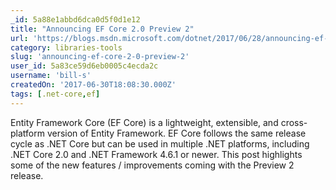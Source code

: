 ```yaml
---
_id: 5a88e1abbd6dca0d5f0d1e12
title: "Announcing EF Core 2.0 Preview 2"
url: 'https://blogs.msdn.microsoft.com/dotnet/2017/06/28/announcing-ef-core-2-0-preview-2/'
category: libraries-tools
slug: 'announcing-ef-core-2-0-preview-2'
user_id: 5a83ce59d6eb0005c4ecda2c
username: 'bill-s'
createdOn: '2017-06-30T18:08:30.000Z'
tags: [.net-core,ef]
---
```


Entity Framework Core (EF Core) is a lightweight, extensible, and cross-platform version of Entity Framework. EF Core follows the same release cycle as .NET Core but can be used in multiple .NET platforms, including .NET Core 2.0 and .NET Framework 4.6.1 or newer. This post highlights some of the new features / improvements coming with the Preview 2 release.
